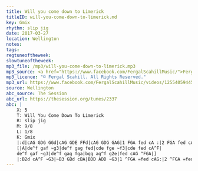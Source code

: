 ```yaml
---
title: Will you come down to Limerick
titleID: will-you-come-down-to-limerick.md
key: Gmix
rhythm: slip jig
date: 2017-03-27
location: Wellington
notes:
tags:
regtuneoftheweek:
slowtuneoftheweek:
mp3_file: /mp3/will-you-come-down-to-limerick.mp3
mp3_source: <a href="https://www.facebook.com/FergalScahillMusic/">Fergal Scahill</a>, member of <a href="http://www.webanjo3.com/">We Banjo 3</a>
mp3_licence: "© Fergal Scahill. All Rights Reserved."
mp3_url: https://www.facebook.com/FergalScahillMusic/videos/1255405944555738/
source: Wellington
abc_source: The Session
abc_url: https://thesession.org/tunes/2337
abc: |
    X: 5
    T: Will You Come Down To Limerick
    R: slip jig
    M: 9/8
    L: 1/8
    K: Gmix
    |:d|cAG GDG GGd|cAG GDE FFd|cAG GDG GAG|1 FGA fed cA :|2 FGA fed cA |]
    [|A|de^f gaf ~g3|de^f gag fed|cde fge ~f3|cde fed cA^F|
    de^f gaf ~g3|de^f gag fga|bgg ag^f g2e|fed cAG ^FGA|]
    |:B2d cA^F ~G3|~B3 GBd cBA|BDD ADD ~G3|1 ^FGA =fed cAG:|2 ^FGA =fed cAd|]
---
```

